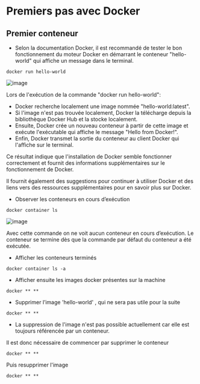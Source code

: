 # Premiers pas avec Docker
## Premier conteneur

- Selon la documentation Docker, il est recommandé de tester le bon fonctionnement du moteur Docker en démarrant le conteneur "hello-world" qui affiche un message dans le terminal.

```
docker run hello-world
```

![image](https://user-images.githubusercontent.com/123757632/230086152-916f29e7-2d6a-4832-9a8d-e0dd04356279.png)

Lors de l'exécution de la commande "docker run hello-world": 
- Docker recherche localement une image nommée "hello-world:latest".
- Si l'image n'est pas trouvée localement, Docker la télécharge depuis la bibliothèque Docker Hub et la stocke localement. 
- Ensuite, Docker crée un nouveau conteneur à partir de cette image et exécute l'exécutable qui affiche le message "Hello from Docker!". 
- Enfin, Docker transmet la sortie du conteneur au client Docker qui l'affiche sur le terminal. 

Ce résultat indique que l'installation de Docker semble fonctionner correctement et fournit des informations supplémentaires sur le fonctionnement de Docker.

Il fournit également des suggestions pour continuer à utiliser Docker et des liens vers des ressources supplémentaires pour en savoir plus sur Docker.

- Observer les conteneurs en cours d’exécution

```
docker container ls
```
![image](https://user-images.githubusercontent.com/123757632/230089228-1913e849-6cb6-49d8-a207-227e1e675be7.png)

Avec cette commande on ne voit aucun conteneur en cours d’exécution. Le conteneur se termine dès que la commande par défaut du conteneur a été exécutée.

- Afficher les conteneurs terminés 

```
docker container ls -a
```

- Afficher ensuite les images docker présentes sur la machine

```
docker ** ** 
```

- Supprimer l’image 'hello-world' , qui ne sera pas utile pour la suite

```
docker ** **
```

- La suppression de l'image n'est pas possible actuellement car elle est toujours référencée par un conteneur.

Il est donc nécessaire de commencer par supprimer le conteneur

```
docker ** ** 
```
Puis resupprimer l'image

```
docker ** ** 
```
